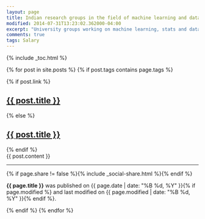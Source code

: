 ```yaml
---
layout: page
title: Indian research groups in the field of machine learning and data science
modified: 2014-07-31T13:23:02.362000-04:00
excerpt: "University groups working on machine learning, stats and data"
comments: true
tags: Salary
---
```


{% include _toc.html %}


  {% for post in site.posts %}
  {% if post.tags contains page.tags %}
        
  <article class="post">
  <div class="headline-wrap">
  {% if post.link %}
  <h1><a href="{{ post.link }}">{{ post.title }}</a></h1>
  {% else %}
  <h1><a href="{{ site.url }}{{ post.url }}" rel="bookmark" title="{{ post.title }}">{{ post.title }}</a></h1>
  {% endif %}
  </div><!--/ .headline-wrap -->
  <div class="article-wrap">
  {{ post.content }}
  <hr />
  <footer role="contentinfo">
  {% if page.share != false %}{% include _social-share.html %}{% endif %}
  <p class="byline"><strong>{{ page.title }}</strong> was published on <time datetime="{{ page.date | date_to_xmlschema }}">{{ page.date | date: "%B %d, %Y" }}</time>{% if page.modified %} and last modified on <time datetime="{{ page.modified | date: "%Y-%m-%d" }}">{{ page.modified | date: "%B %d, %Y" }}</time>{% endif %}.</p>
  </footer>
  </div><!-- /.article-wrap -->
  
  {% endif %}
  {% endfor %}


